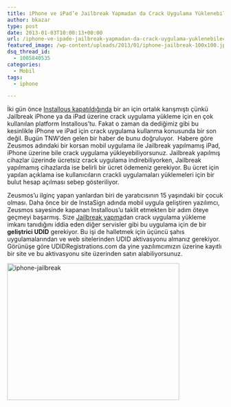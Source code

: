 ```yaml
---
title: iPhone ve iPad’e Jailbreak Yapmadan da Crack Uygulama Yüklenebilecek
author: bkazar
type: post
date: 2013-01-03T10:00:13+00:00
url: /iphone-ve-ipade-jailbreak-yapmadan-da-crack-uygulama-yuklenebilecek/
featured_image: /wp-content/uploads/2013/01/iphone-jailbreak-100x100.jpg
dsq_thread_id:
  - 1005840535
categories:
  - Mobil
tags:
  - iphone

---
```

İki gün önce [Installous kapatıldığında][1] bir an için ortalık karışmıştı çünkü Jailbreak iPhone ya da iPad üzerine crack uygulama yükleme için en çok kullanılan platform Installous&#8217;tu. Fakat o zaman da dediğimiz gibi bu kesinlikle iPhone ve iPad için crack uygulama kullanma konusunda bir son değil. Bugün TNW’den gelen bir haber de bunu doğruluyor.  Habere göre Zeusmos adındaki bir korsan mobil uygulama ile Jailbreak yapılmamış iPad, iPhone üzerine bile crack uygulama yükleyebiliyorsunuz. Jailbreak yapılmış cihazlar üzerinde ücretsiz crack uygulama indirebiliyorken, Jailbreak yapılmamış cihazlarda ise belirli bir ücret ödemeniz gerekiyor. Bu ücret için yapılan açıklama ise kullanıcıların crackli uygulamaları yüklemeleri için bir bulut hesap açılması sebep gösteriliyor.

Zeusmos’u ilginç yapan yanlardan biri de yaratıcısının 15 yaşındaki bir çocuk olması. Daha önce bir de InstaSign adında mobil uygula geliştiren yazılımcı, Zeusmos sayesinde kapanan Installous’u taklit etmekten bir adım öteye geçmeyi başarmış. Size [Jailbreak yapma][2]dan crack uygulama yükleme imkanı tanıdığını iddia eden diğer servisler gibi bu uygulama için de bir **geliştrici UDID** gerekiyor. Bu işi de halletmek için üçüncü şahıs uygulamalarından ve web sitelerinden UDID aktivasyonu almanız gerekiyor. Görünüşe göre UDIDRegistrations.com da yine yazılımcımızın üzerine kayıtlı bir site ve bu aktivasyonu site üzerinden satın alabiliyorsunuz.

<img class="aligncenter size-large wp-image-10369" alt="iphone-jailbreak" src="https://www.murekkep.org/wp-content/uploads/2013/01/iphone-jailbreak-400x319.jpg" width="400" height="319" srcset="https://www.murekkep.org/wp-content/uploads/2013/01/iphone-jailbreak-400x319.jpg 400w, https://www.murekkep.org/wp-content/uploads/2013/01/iphone-jailbreak-50x39.jpg 50w, https://www.murekkep.org/wp-content/uploads/2013/01/iphone-jailbreak-125x100.jpg 125w, https://www.murekkep.org/wp-content/uploads/2013/01/iphone-jailbreak-250x200.jpg 250w, https://www.murekkep.org/wp-content/uploads/2013/01/iphone-jailbreak-381x305.jpg 381w, https://www.murekkep.org/wp-content/uploads/2013/01/iphone-jailbreak.jpg 634w" sizes="(max-width: 400px) 100vw, 400px" />

 [1]: https://www.murekkep.org/install0us-fisi-cekildi-10284
 [2]: https://www.murekkep.org/iphone-ve-ipod-touh-jailbreak-ios-6-0-1-nasil-yapilir-8930 "jailbreak yapma"